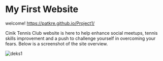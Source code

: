 # My First Website

welcome!  <https://patkre.github.io/Project1/>

Cinik Tennis Club website is here to help enhance social meetups, tennis skills improvement and a push to challenge yourself in overcoming your fears.
Below is a screenshot of the site overview.

![deks1](https://github.com/patkre/Project1/assets/111382833/6fc3e9ba-9f0e-41d4-b46f-f01547636992)




